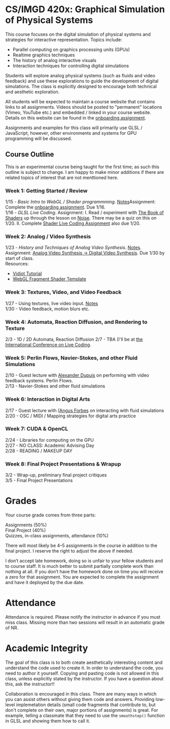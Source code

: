 # CS/IMGD 420x: Graphical Simulation of Physical Systems

This course focuses on the digital simulation of physical systems and strategies for interactive representation. Topics include:

- Parallel computing on graphics processing units (GPUs)  
- Realtime graphics techniques  
- The history of analog interactive visuals  
- Interaction techniques for controlling digital simulations  

Students will explore analog physical systems (such as fluids and video feedback) and use these explorations to guide the development of digital simulations. The class is explicitly designed to encourage both technical and aesthetic exploration.  

All students will be expected to maintain a course website that contains links to all assignments. Videos should be posted to "permanent" locations (Vimeo, YouTube etc.) and embedded / linked in your course website. Details on this website can be found in the [onboarding assignment](./onboarding.md). 

Assignments and examples for this class will primarily use GLSL / JavaScript, however, other environments and systems for GPU programming will be discussed.

## Course Outline

This is an experimental course being taught for the first time; as such this outline is subject to change. I am happy to make minor additions if there are related topics of interest that are not menttioned here.  

### Week 1: Getting Started / Review
1/15 - *Basic Intro to WebGL / Shader programmming*. [Notes](./notes.day1.md)Assignment:  Complete the [onboarding assignment](./onboarding.md). Due 1/16.  
1/16 - *GLSL Live Coding*.  Assignment:  I. Read / experiment with [The Book of Shaders](http://thebookofshaders.com) up through the lesson on [Noise](https://thebookofshaders.com/11/). There may be a quiz on this on 1/20. II. Complete [Shader Live Coding Assignment](./shader_live_coding.md) also due 1/20.

### Week 2: Analog / Video Synthesis
1/23 - *History and Techniques of Analog Video Synthesis*. [Notes](./notes.day3.md).   
Assignment: [Analog Video Synthesis -> Digital Video Synthesis](./analog_to_digital.md). Due 1/30 by start of class.  
Resources:  
- [Vidiot Tutorial](./vidiot_tutorial.md)
- [WebGL Fragment Shader Template](./webgl_template.md)
  
### Week 3: Textures, Video, and Video Feedback
1/27 - Using textures, live video input. [Notes](./notes.day4.md)  
1/30 - Video feedback, motion blurs etc.

### Week 4: Automata, Reaction Diffusion, and Rendering to Texture
2/3 - 1D / 2D Automata, Reaction Diffusion
2/7 - TBA (I'll be at [the International Conference on Live Coding](http://iclc.livecodenetwork.org/2020/schedule.html).

### Week 5: Perlin Flows, Navier-Stokes, and other Fluid Simulations
2/10 - Guest lecture with [Alexander Dupuis](http://alexanderdupuis.com/) on performing with video feedback systems. Perlin Flows.  
2/13 - Navier-Stokes and other fluid simulations  

### Week 6: Interaction in Digital Arts
2/17 - Guest lecture with [(Angus Forbes](https://creativecoding.soe.ucsc.edu/angus/) on interacting with fluid simulations  
2/20 - OSC / MIDI / Mapping strategies for digital arts practice  

### Week 7: CUDA & OpenCL 
2/24 - Libraries for computing on the GPU  
2/27 - NO CLASS: Academic Advising Day  
2/28 - READING / MAKEUP DAY  

### Week 8: Final Project Presentations &amp; Wrapup  
3/2 - Wrap-up, preliminary final project critiques  
3/5 - Final Project Presentations  

# Grades
Your course grade comes from three parts:

Assignments (50%)  
Final Project (40%)  
Quizzes, in-class assignments, attendance (10%)  

There will most likely be 4–5 assignments in the course in addition to the final project. I reserve the right to adjust the above if needed. 

I don’t accept late homework, doing so is unfair to your fellow students and to course staff. It is much better to submit partially complete work than nothing at all. If you don’t have the homework done on time you will receive a zero for that assignment. You are expected to complete the assignment and have it deployed by the due date.

# Attendance
Attendance is required. Please notify the instructor in advance if you must miss class. Missing more than two sessions will result in an automatic grade of NR.

# Academic Integrity
The goal of this class is to both create aesthetically interesting content and understand the code used to create it. In order to understand the code, you need to author it yourself. Copying and pasting code is not allowed in this class, unless explicitly stated by the instructor. If you have a question about this, ask the instructor!!

Collaboration is encouraged in this class. There are many ways in which you can assist others without giving them code and answers. Providing low-level implemetation details (small code fragments that contribute to, but don't complete on their own, major portions of assignments) is great. For example, telling a classmate that they need to use the `smoothstep()` function in GLSL and showing them how to call it.
